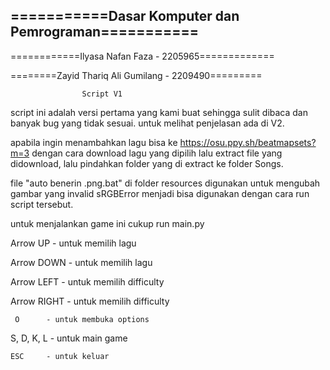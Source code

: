 

===========Dasar Komputer dan Pemrograman===========
----------------------------------------------------
============Ilyasa Nafan Faza - 2205965=============

========Zayid Thariq Ali Gumilang - 2209490=========


                    Script V1

script ini adalah versi pertama yang kami buat sehingga
sulit dibaca dan banyak bug yang tidak sesuai. untuk melihat 
penjelasan ada di V2.

apabila ingin menambahkan lagu bisa ke 
https://osu.ppy.sh/beatmapsets?m=3
dengan cara download lagu yang dipilih lalu extract file
yang didownload, lalu pindahkan folder yang di extract ke 
folder Songs.

file "auto benerin .png.bat" di folder resources digunakan 
untuk mengubah gambar yang invalid sRGBError menjadi bisa 
digunakan dengan cara run script tersebut.

untuk menjalankan game ini cukup run main.py

Arrow UP    - untuk memilih lagu

Arrow DOWN  - untuk memilih lagu

Arrow LEFT  - untuk memilih difficulty

Arrow RIGHT - untuk memilih difficulty

     O      - untuk membuka options
     
S, D, K, L  - untuk main game

    ESC     - untuk keluar
    
